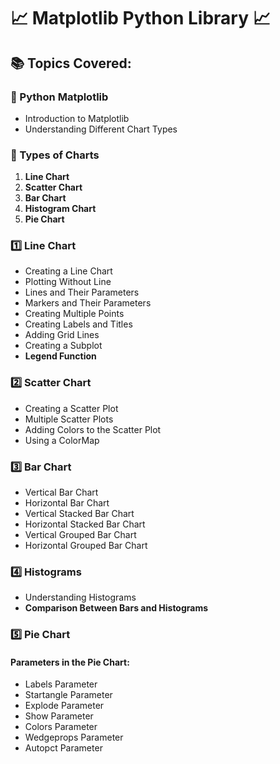 # 📈 Matplotlib Python Library 📈

## 📚 Topics Covered:

### 🔹 Python Matplotlib
- Introduction to Matplotlib
- Understanding Different Chart Types

### 🔹 Types of Charts
1. **Line Chart**
2. **Scatter Chart**
3. **Bar Chart**
4. **Histogram Chart**
5. **Pie Chart**

### 1️⃣ Line Chart
- Creating a Line Chart
- Plotting Without Line
- Lines and Their Parameters
- Markers and Their Parameters
- Creating Multiple Points
- Creating Labels and Titles
- Adding Grid Lines
- Creating a Subplot
- **Legend Function**

### 2️⃣ Scatter Chart
- Creating a Scatter Plot
- Multiple Scatter Plots
- Adding Colors to the Scatter Plot
- Using a ColorMap

### 3️⃣ Bar Chart
- Vertical Bar Chart
- Horizontal Bar Chart
- Vertical Stacked Bar Chart
- Horizontal Stacked Bar Chart
- Vertical Grouped Bar Chart
- Horizontal Grouped Bar Chart

### 4️⃣ Histograms
- Understanding Histograms
- **Comparison Between Bars and Histograms**

### 5️⃣ Pie Chart
#### Parameters in the Pie Chart:
- Labels Parameter
- Startangle Parameter
- Explode Parameter
- Show Parameter
- Colors Parameter
- Wedgeprops Parameter
- Autopct Parameter
